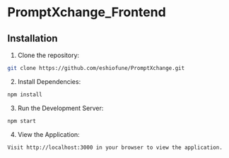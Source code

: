# PromptXchange_Frontend

## Installation

1. Clone the repository:

```bash
git clone https://github.com/eshiofune/PromptXchange.git
```

2. Install Dependencies:

```bash
npm install
```

3. Run the Development Server:

```bash
npm start
```

4. View the Application:

```bash
Visit http://localhost:3000 in your browser to view the application.
```
